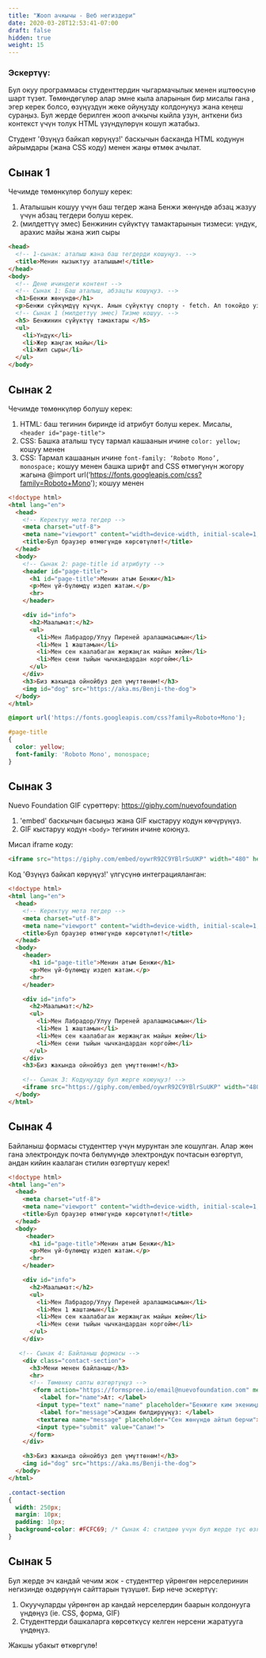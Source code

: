 ```yaml
---
title: "Жооп ачкычы - Веб негиздери"
date: 2020-03-28T12:53:41-07:00
draft: false
hidden: true
weight: 15
---
```


### Эскертүү:

Бул окуу программасы студенттердин чыгармачылык менен иштөөсүнө шарт түзөт. Төмөндөгүлөр алар эмне кыла аларынын бир мисалы гана , эгер керек болсо, өзүңүздүн жеке ойуңузду колдонуңуз жана кеңеш сураңыз. Бул жерде берилген жооп ачкычы кыйла узун, анткени биз контекст үчүн толук HTML үзүндүлөрүн кошуп жатабыз.

Студент 'Өзүңүз байкап көрүңүз!' баскычын басканда HTML кодунун айрымдары (жана CSS коду) менен жаңы өтмөк ачылат. 

## Сынак 1

Чечимде төмөнкүлөр болушу керек:
1. Аталышын кошуу үчүн баш тегдер жана Бенжи жөнүндө абзац жазуу үчүн абзац тегдери болуш керек.
2. (милдеттүү эмес) Бенжинин сүйүктүү тамактарынын тизмеси: үндүк, арахис майы жана жип сыры

```HTML
<head>
  <!-- 1-сынак: аталыш жана баш тегдерди кошуңуз. -->
  <title>Менин кызыктуу аталышым!</title>
</head>
<body>
  <!-- Дене ичиндеги контент -->
  <!-- Сынак 1: Баш аталыш, абзацты кошуңуз. -->
  <h1>Бенжи жөнүндө</h1>
  <p>Бенжи сүйкүмдүү күчүк. Анын сүйүктүү спорту - fetch. Ал токойдо узак сейилдегенди жакшы көрөт. Бир жолу ал чоң таяк таап алган.</p>
  <!-- Сынак 1 (милдеттүү эмес) Тизме кошуу. -->
  <h5> Бенжинин сүйүктүү тамактары </h5>
  <ul>
    <li>Үндүк</li>
    <li>Жер жаңгак майы</li>
    <li>Жип сыры</li>
  </ul>
</body>
```

## Сынак 2

Чечимде төмөнкүлөр болушу керек:

1. HTML: баш тегинин биринде id атрибут болуш керек. Мисалы, ```<header id="page-title">```
2. CSS: Башка аталыш түсү тармал кашаанын ичине ```color: yellow;``` кошуу менен
3. CSS: Тармал кашаанын ичине ```font-family: ‘Roboto Mono’, monospace;``` кошуу менен башка шрифт and CSS өтмөгүнүн жогору жагына @import url(‘https://fonts.googleapis.com/css?family=Roboto+Mono'); кошуу менен

```HTML
<!doctype html>
<html lang="en">
  <head>
    <!-- Керектүү мета тегдер -->
    <meta charset="utf-8">
    <meta name="viewport" content="width=device-width, initial-scale=1, shrink-to-fit=no">
    <title>Бул браузер өтмөгүндө көрсөтүлөт!</title>
  </head>
  <body>
    <!-- Сынак 2: page-title id атрибуту -->
    <header id="page-title">
      <h1 id="page-title">Менин атым Бенжи</h1>
      <p>Мен үй-бүлөмдү издеп жатам.</p>
      <hr>
    </header>

    <div id="info">
      <h2>Маалымат:</h2>
      <ul>
        <li>Мен Лабрадор/Улуу Пиреней аралашмасымын</li>
        <li>Мен 1 жаштамын</li>
        <li>Мен сен каалабаган жержаңгак майын жейм</li>
        <li>Мен сени тыйын чычкандардан коргойм</li>
      </ul>
    </div>
    <h3>Биз жакында ойнойбуз деп үмүттөнөм!</h3> 
    <img id="dog" src="https://aka.ms/Benji-the-dog">
  </body>
</html>
```

```CSS
@import url('https://fonts.googleapis.com/css?family=Roboto+Mono');

#page-title 
{
  color: yellow;
  font-family: 'Roboto Mono', monospace;
}
```

## Сынак 3

Nuevo Foundation GIF сүрөттөрү: https://giphy.com/nuevofoundation 
1. 'embed' баскычын басыңыз жана GIF кыстаруу кодун көчүрүңүз.
2. GIF кыстаруу кодун ```<body>``` тегинин ичине коюңуз.

Мисал iframe коду:

```HTML
<iframe src="https://giphy.com/embed/oywrR92C9YBlrSuUKP" width="480" height="480" frameBorder="0" class="giphy-embed" allowFullScreen></iframe><p><a href="https://giphy.com/gifs/nuevofoundation-rockstar-nuvi-oywrR92C9YBlrSuUKP">via GIPHY</a></p>
```

Код 'Өзүңүз байкап көрүңүз!' үлгүсүнө интеграцияланган:

```HTML
<!doctype html>
<html lang="en">
  <head>
    <!-- Керектүү мета тегдер -->
    <meta charset="utf-8">
    <meta name="viewport" content="width=device-width, initial-scale=1, shrink-to-fit=no">
    <title>Бул браузер өтмөгүндө көрсөтүлөт!</title>
  </head>
  <body>
    <header>
      <h1 id="page-title">Менин атым Бенжи</h1>
      <p>Мен үй-бүлөмдү издеп жатам.</p>
      <hr>
    </header>

    <div id="info">
      <h2>Маалымат:</h2>
      <ul>
        <li>Мен Лабрадор/Улуу Пиреней аралашмасымын</li>
        <li>Мен 1 жаштамын</li>
        <li>Мен сен каалабаган жержаңгак майын жейм</li>
        <li>Мен сени тыйын чычкандардан коргойм</li>
      </ul>
    </div>
    <h3>Биз жакында ойнойбуз деп үмүттөнөм!</h3> 

    <!-- Сынак 3: Кодуңузду бул жерге коюуңуз! -->
    <iframe src="https://giphy.com/embed/oywrR92C9YBlrSuUKP" width="480" height="480" frameBorder="0" class="giphy-embed" allowFullScreen></iframe><p><a href="https://giphy.com/gifs/nuevofoundation-rockstar-nuvi-oywrR92C9YBlrSuUKP">via GIPHY</a></p>
  </body>
</html>
```

## Сынак 4

Байланыш формасы студенттер үчүн мурунтан эле кошулган. Алар жөн гана электрондук почта бөлүмүндө электрондук почтасын өзгөртүп, андан кийин каалаган стилин өзгөртүшү керек!

```HTML
<!doctype html>
<html lang="en">
  <head>
    <meta charset="utf-8">
    <meta name="viewport" content="width=device-width, initial-scale=1, shrink-to-fit=no">
    <title>Бул браузер өтмөгүндө көрсөтүлөт!</title>
  </head>
  <body>
     <header>
      <h1 id="page-title">Менин атым Бенжи</h1>
      <p>Мен үй-бүлөмдү издеп жатам.</p>
      <hr>
    </header>

    <div id="info">
      <h2>Маалымат:</h2>
      <ul>
        <li>Мен Лабрадор/Улуу Пиреней аралашмасымын</li>
        <li>Мен 1 жаштамын</li>
        <li>Мен сен каалабаган жержаңгак майын жейм</li>
        <li>Мен сени тыйын чычкандардан коргойм</li>
      </ul>
    </div>

   <!-- Сынак 4: Байланыш формасы -->
    <div class="contact-section">
      <h3>Мени менен байланыш</h3> 
      <hr>
      <!-- Төмөнкү сапты өзгөртүңүз -->
       <form action="https://formspree.io/email@nuevofoundation.com" method="POST">
         <label for="name">Ат: </label>
        <input type="text" name="name" placeholder="Бенжиге ким экениңди айт"><br>
         <label for="message">Сиздин билдирүүңүз: </label>
        <textarea name="message" placeholder="Сен жөнүндө айтып берчи"></textarea>
        <input type="submit" value="Салам!">
      </form>
    </div>

    <h3>Биз жакында ойнойбуз деп үмүттөнөм!</h3> 
    <img id="dog" src="https://aka.ms/Benji-the-dog">
  </body>
</html>
```

```CSS
.contact-section
{
  width: 250px;
  margin: 10px;
  padding: 10px;
  background-color: #FCFC69; /* Сынак 4: стилдөө үчүн бул жерде түс өзгөртүңүз */
}
```

## Сынак 5

Бул жерде эч кандай чечим жок - студенттер үйрөнгөн нерселеринин негизинде өздөрүнүн сайттарын түзүшөт. Бир нече эскертүү:
1. Окуучуларды үйрөнгөн ар кандай нерселердин баарын колдонууга үндөңүз (ie. CSS, форма, GIF)
2. Студенттерди башкаларга көрсөткүсү келген нерсени жаратууга үндөңүз. 

Жакшы убакыт өткөргүлө!